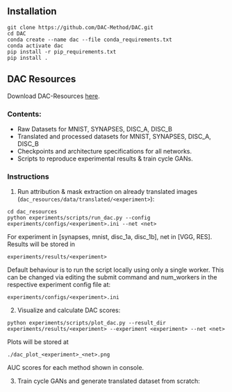 ## Installation

```console
git clone https://github.com/DAC-Method/DAC.git
cd DAC
conda create --name dac --file conda_requirements.txt
conda activate dac
pip install -r pip_requirements.txt
pip install .
```

## DAC Resources

Download DAC-Resources [here](todo.com).

### Contents:
  - Raw Datasets for MNIST, SYNAPSES, DISC_A, DISC_B
  - Translated and processed datasets for MNIST, SYNAPSES, DISC_A, DISC_B
  - Checkpoints and architecture specifications for all networks.
  - Scripts to reproduce experimental results & train cycle GANs.

### Instructions
1. Run attribution & mask extraction on already translated images (```dac_resources/data/translated/<experiment>```):

```console
cd dac_resources
python experiments/scripts/run_dac.py --config experiments/configs/<experiment>.ini --net <net>
```

For experiment in [synapses, mnist, disc_1a, disc_1b], net in [VGG, RES]. Results will be stored in 
```
experiments/results/<experiment>
```

Default behaviour is to run the script locally using only a single worker. This can be changed via editing 
the submit command and num_workers in the respective experiment config file at:
```
experiments/configs/<experiment>.ini
```

2. Visualize and calculate DAC scores:

```console
python experiments/scripts/plot_dac.py --result_dir experiments/results/<experiment> --experiment <experiment> --net <net>
```
Plots will be stored at 
```
./dac_plot_<experiment>_<net>.png
```
AUC scores for each method shown in console.
   

3. Train cycle GANs and generate translated dataset from scratch:

